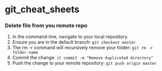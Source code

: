 # git_cheat_sheets

### Delete file from you remote repo
1. In the command-line, navigate to your local repository.
2. Ensure you are in the default branch:
`git checkout master`
3. The rm -r command will recursively remove your folder:
`git rm -r folder-name`
4. Commit the change:
`it commit -m "Remove duplicated directory"`
5. Push the change to your remote repository:
`git push origin master`
 
